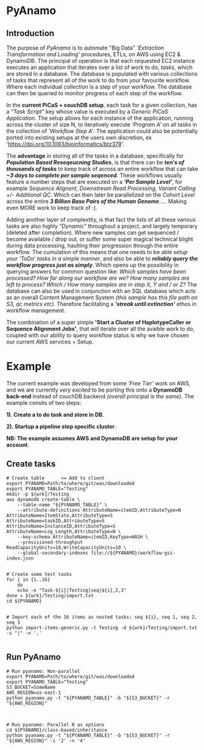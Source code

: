 # PyAnamo


## Introduction
The purpose of *PyAnamo* is to automate "Big Data" *'Extraction Transformation and Loading'* procedures, ETLs, on AWS using EC2 &amp; DynamoDB. The principal of operation is that each requested EC2 instance executes an application that iterates over a list of work to do, *tasks*, which are stored in a database. The database is populated with various collections of tasks that represent all of the work to do from your favourite workflow. Where each individual *collection* is a step of your workflow. The database can then be queried to monitor progress of each step of the workflow.

In the **current PiCaS + couchDB setup**, each task for a given collection, has a *"Task Script"* key whose value is executed by a *Generic PiCaS Application*. The setup allows for each instance of the application, running across the cluster of size N, to iteratively execute *'Program A'* on all tasks in the collection of *'Workflow Step A'*. The application could also be potentially ported into existing setups at the users own discretion, ex 'https://doi.org/10.1093/bioinformatics/btz379'.

The **advantage** in storing all of the tasks in a database, specifically for ***Population Based Reseqeucning Studies***, is that there can be ***ten's of thousands of tasks*** to keep track of across an entire workflow that can take ***~3 days to complete per sample seqenced***. These workflows usually feature a number steps that are executed on a ***'Per Sample Level'***, for example *Sequence Alignent, Downstream Read Processing, Variant Calling +/- Additional QC*. Which can then later be parallelized on the *Cohort Level* across the entire ***3 Billion Base Pairs of the Human Genome***..... Making even MORE work to keep track of :(.

Adding another layer of complextity, is that fact the lists of all these various tasks are also highly *"Dynamic"* throughout a project, and largely temporary (deleted after completion). Where new samples can get sequenced / become available / drop out, or suffer some super magical technical blight during data processing, haulting their progression through the entire workflow. The cumulation of this means that one needs to be able *setup your 'ToDo' tasks in a simple manner*, and also be able to ***reliably query the workflow progress just as simply***. Which opens up the possibility in querying answers for common question like: *Which samples have been processed? How far along our workflow are we? How many samples are left to process? Which / How many samples are in step X, Y and / or Z?* The database can also be used in conjunction with an SQL database which acts as an overall Content Management System *(this sample has this file path on S3, qc metrics etc)*. Therefore facilitating a ***'streak until extinction'*** ethos in workflow management.

The combination of a super simple **'Start a Cluster of HaplotypeCaller or Sequence Alignment Jobs'**, that will iterate over all the avaible work to do, coupled with our ability to query workflow status is why we have chosen our current AWS services + Setup.


# Example
The current example was developed from some *'Free Tier'* work on AWS, and we are currently *very excited* to be porting this onto a **DynamoDB back-end** instead of couchDB backend *(overall principal is the same)*. The example consits of two steps:

**1). Create a to do task and store in DB**.

**2). Startup a pipeline step specific cluster**.

**NB: The example assumes AWS and DynamoDB are setup for your account**.



## Create tasks


```
# Create table		<= Add to client
export PYANAMO=Path/to/where/git/was/downloaded
export PYANAMO_TABLE="Testing"
mkdir -p ${wrk}/Testing
aws dynamodb create-table \
	--table-name "${PYANAMO_TABLE}" \
	--attribute-definitions AttributeName=itemID,AttributeType=N AttributeName=ItemState,AttributeType=S AttributeName=taskID,AttributeType=S AttributeName=InstanceID,AttributeType=S AttributeName=Log_Length,AttributeType=N \
	--key-schema AttributeName=itemID,KeyType=HASH \
	--provisioned-throughput ReadCapacityUnits=10,WriteCapacityUnits=10 \
	--global-secondary-indexes file://${PYANAMO}/workflow-gsi-index.json


# Create some test tasks
for i in {1..16}
	do
	echo -e "Task-${i}|Testing|seq|${i},2,3"
done > ${wrk}/Testing/import.txt
cd ${PYANAMO}


# Import each of the 16 items as nested tasks: seq ${i}, seq 1, seq 2, seq 3
python import-items-generic.py -t Testing -d ${wrk}/Testing/import.txt -s "|" -n ','


```


## Run PyAnamo


```
# Run pyanamo: Non-parallel
export PYANAMO=Path/to/where/git/was/downloaded
export PYANAMO_TABLE="Testing"
S3_BUCKET=SomeName
AWS_REGION=us-east-1
python pyanamo.py -t "${PYANAMO_TABLE}" -b "${S3_BUCKET}" -r "${AWS_REGION}"



# Run pyanamo: Parallel N as options
cd ${PYANAMO}/class-based/inheritance
python pyanamo.py -t "${PYANAMO_TABLE}" -b "${S3_BUCKET}" -r "${AWS_REGION}" -i '2' -n '4'
```




